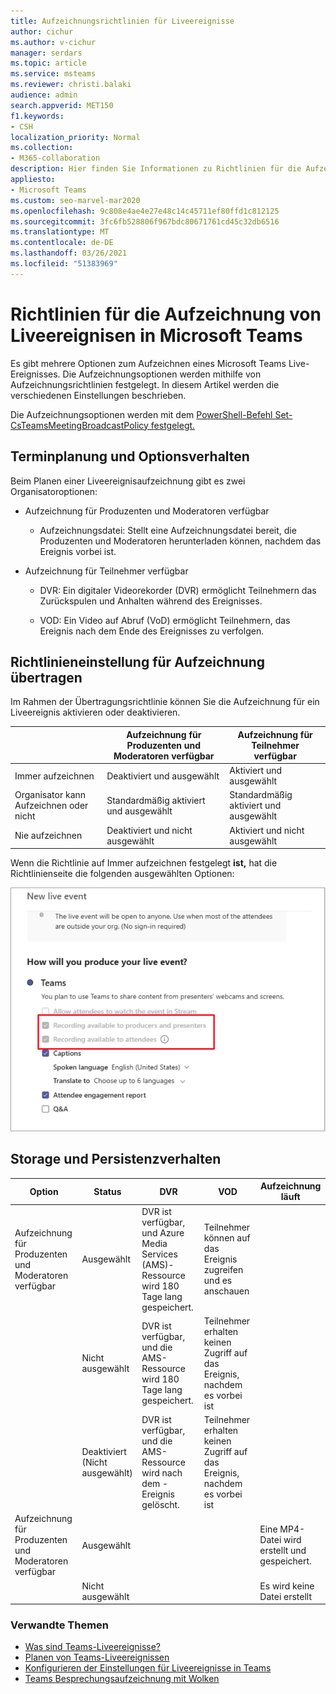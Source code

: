 ```yaml
---
title: Aufzeichnungsrichtlinien für Liveereignisse
author: cichur
ms.author: v-cichur
manager: serdars
ms.topic: article
ms.service: msteams
ms.reviewer: christi.balaki
audience: admin
search.appverid: MET150
f1.keywords:
- CSH
localization_priority: Normal
ms.collection:
- M365-collaboration
description: Hier finden Sie Informationen zu Richtlinien für die Aufzeichnung von Liveereignisen.
appliesto:
- Microsoft Teams
ms.custom: seo-marvel-mar2020
ms.openlocfilehash: 9c808e4ae4e27e48c14c45711ef80ffd1c812125
ms.sourcegitcommit: 3fc6fb528806f967bdc80671761cd45c32db6516
ms.translationtype: MT
ms.contentlocale: de-DE
ms.lasthandoff: 03/26/2021
ms.locfileid: "51383969"
---
```

# <a name="live-event-recording-policies-in-microsoft-teams"></a>Richtlinien für die Aufzeichnung von Liveereignisen in Microsoft Teams

Es gibt mehrere Optionen zum Aufzeichnen eines Microsoft Teams Live-Ereignisses. Die Aufzeichnungsoptionen werden mithilfe von Aufzeichnungsrichtlinien festgelegt. In diesem Artikel werden die verschiedenen Einstellungen beschrieben.

Die Aufzeichnungsoptionen werden mit dem [PowerShell-Befehl Set-CsTeamsMeetingBroadcastPolicy festgelegt.](/powershell/module/skype/set-csteamsmeetingbroadcastpolicy?view=skype-ps)

## <a name="scheduling-and-option-behaviors"></a>Terminplanung und Optionsverhalten

Beim Planen einer Liveereignisaufzeichnung gibt es zwei Organisatoroptionen:

- Aufzeichnung für Produzenten und Moderatoren verfügbar

  - Aufzeichnungsdatei: Stellt eine Aufzeichnungsdatei bereit, die Produzenten und Moderatoren herunterladen können, nachdem das Ereignis vorbei ist.

- Aufzeichnung für Teilnehmer verfügbar

  - DVR: Ein digitaler Videorekorder (DVR) ermöglicht Teilnehmern das Zurückspulen und Anhalten während des Ereignisses.

  - VOD: Ein Video auf Abruf (VoD) ermöglicht Teilnehmern, das Ereignis nach dem Ende des Ereignisses zu verfolgen.

## <a name="broadcast-recording-policy-setting"></a>Richtlinieneinstellung für Aufzeichnung übertragen

Im Rahmen der Übertragungsrichtlinie können Sie die Aufzeichnung für ein Liveereignis aktivieren oder deaktivieren.

|                                 | Aufzeichnung für Produzenten und Moderatoren verfügbar | Aufzeichnung für Teilnehmer verfügbar |
| ------------------------------- | ---------------------------------------------------- | ------------------------------------- |
| Immer aufzeichnen               | Deaktiviert und ausgewählt                                | Aktiviert und ausgewählt         |
| Organisator kann Aufzeichnen oder nicht | Standardmäßig aktiviert und ausgewählt                  | Standardmäßig aktiviert und ausgewählt   |
| Nie aufzeichnen               | Deaktiviert und nicht ausgewählt                            | Aktiviert und nicht ausgewählt      |

Wenn die Richtlinie auf Immer aufzeichnen festgelegt **ist,** hat die Richtlinienseite die folgenden ausgewählten Optionen:

![Richtlinieneinstellungen für Liveereignisse](../media/live-event-recording-policy.png "Screenshot der Richtlinieneinstellungen für Liveereignisse im Microsoft Teams Admin Center")

## <a name="storage-and-persistence-behavior"></a>Storage und Persistenzverhalten

| Option                                       | Status   | DVR                                                   | VOD                                                     | Aufzeichnung läuft                |
| ------------------------------------------------ | ------------ | --------------------------------------------------------- | ----------------------------------------------------------- | ---------------------------- |
| Aufzeichnung für Produzenten und Moderatoren verfügbar | Ausgewählt     | DVR ist verfügbar, und Azure Media Services (AMS)-Ressource wird 180 Tage lang gespeichert. | Teilnehmer können auf das Ereignis zugreifen und es anschauen                     |                              |
|                                                  | Nicht ausgewählt | DVR ist verfügbar, und die AMS-Ressource wird 180 Tage lang gespeichert. | Teilnehmer erhalten keinen Zugriff auf das Ereignis, nachdem es vorbei ist |                              |
||Deaktiviert (Nicht ausgewählt)|DVR ist verfügbar, und die AMS-Ressource wird nach dem -Ereignis gelöscht.|Teilnehmer erhalten keinen Zugriff auf das Ereignis, nachdem es vorbei ist||
| Aufzeichnung für Produzenten und Moderatoren verfügbar | Ausgewählt     |                                                           |                                                             | Eine MP4-Datei wird erstellt und gespeichert. |
|                                                  | Nicht ausgewählt |                                                           |                                                             | Es wird keine Datei erstellt           |

### <a name="related-topics"></a>Verwandte Themen

- [Was sind Teams-Liveereignisse?](what-are-teams-live-events.md)
- [Planen von Teams-Liveereignissen](plan-for-teams-live-events.md)
- [Konfigurieren der Einstellungen für Liveereignisse in Teams](configure-teams-live-events.md)
- [Teams Besprechungsaufzeichnung mit Wolken](../cloud-recording.md)